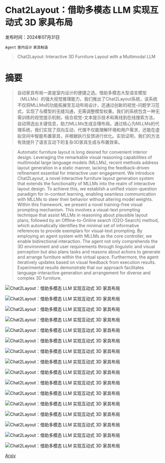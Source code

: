 # Chat2Layout：借助多模态 LLM 实现互动式 3D 家具布局

发布时间：2024年07月31日

`Agent` `室内设计` `家具制造`

> Chat2Layout: Interactive 3D Furniture Layout with a Multimodal LLM

# 摘要

> 自动家具布局一直是室内设计的便捷之选。借助多模态大型语言模型（MLLMs）的强大视觉推理能力，我们推出了Chat2Layout系统，该系统不仅将MLLMs的功能拓展至互动布局设计，还通过创新的视觉-问题学习范式，实现了与模型的无缝沟通，无需调整模型权重。我们的系统包含一种无需训练的视觉提示机制，结合视觉-文本提示技术和离线到在线搜索方法，自动筛选出关键信息，助力MLLMs生成合理布局。通过核心为MLLMs的代理系统，我们实现了双向互动，代理不仅能理解环境和用户需求，还能在虚拟空间中智能布置家具，并根据执行反馈进行优化。实验证明，我们的方法有效提升了语言互动下的复杂3D家具生成与布置效率。

> Automatic furniture layout is long desired for convenient interior design. Leveraging the remarkable visual reasoning capabilities of multimodal large language models (MLLMs), recent methods address layout generation in a static manner, lacking the feedback-driven refinement essential for interactive user engagement. We introduce Chat2Layout, a novel interactive furniture layout generation system that extends the functionality of MLLMs into the realm of interactive layout design. To achieve this, we establish a unified vision-question paradigm for in-context learning, enabling seamless communication with MLLMs to steer their behavior without altering model weights. Within this framework, we present a novel training-free visual prompting mechanism. This involves a visual-text prompting technique that assist MLLMs in reasoning about plausible layout plans, followed by an Offline-to-Online search (O2O-Search) method, which automatically identifies the minimal set of informative references to provide exemplars for visual-text prompting. By employing an agent system with MLLMs as the core controller, we enable bidirectional interaction. The agent not only comprehends the 3D environment and user requirements through linguistic and visual perception but also plans tasks and reasons about actions to generate and arrange furniture within the virtual space. Furthermore, the agent iteratively updates based on visual feedback from execution results. Experimental results demonstrate that our approach facilitates language-interactive generation and arrangement for diverse and complex 3D furniture.

![Chat2Layout：借助多模态 LLM 实现互动式 3D 家具布局](../../../paper_images/2407.21333/x1.png)

![Chat2Layout：借助多模态 LLM 实现互动式 3D 家具布局](../../../paper_images/2407.21333/x2.png)

![Chat2Layout：借助多模态 LLM 实现互动式 3D 家具布局](../../../paper_images/2407.21333/x3.png)

![Chat2Layout：借助多模态 LLM 实现互动式 3D 家具布局](../../../paper_images/2407.21333/x4.png)

![Chat2Layout：借助多模态 LLM 实现互动式 3D 家具布局](../../../paper_images/2407.21333/x5.png)

![Chat2Layout：借助多模态 LLM 实现互动式 3D 家具布局](../../../paper_images/2407.21333/x6.png)

![Chat2Layout：借助多模态 LLM 实现互动式 3D 家具布局](../../../paper_images/2407.21333/x7.png)

![Chat2Layout：借助多模态 LLM 实现互动式 3D 家具布局](../../../paper_images/2407.21333/x8.png)

![Chat2Layout：借助多模态 LLM 实现互动式 3D 家具布局](../../../paper_images/2407.21333/x9.png)

![Chat2Layout：借助多模态 LLM 实现互动式 3D 家具布局](../../../paper_images/2407.21333/x10.png)

![Chat2Layout：借助多模态 LLM 实现互动式 3D 家具布局](../../../paper_images/2407.21333/x11.png)

![Chat2Layout：借助多模态 LLM 实现互动式 3D 家具布局](../../../paper_images/2407.21333/x12.png)

![Chat2Layout：借助多模态 LLM 实现互动式 3D 家具布局](../../../paper_images/2407.21333/x13.png)

![Chat2Layout：借助多模态 LLM 实现互动式 3D 家具布局](../../../paper_images/2407.21333/x14.png)

![Chat2Layout：借助多模态 LLM 实现互动式 3D 家具布局](../../../paper_images/2407.21333/x15.png)

![Chat2Layout：借助多模态 LLM 实现互动式 3D 家具布局](../../../paper_images/2407.21333/x16.png)

[Arxiv](https://arxiv.org/abs/2407.21333)